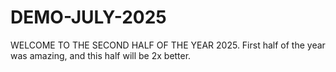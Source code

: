 # DEMO-JULY-2025
WELCOME TO THE SECOND HALF OF THE YEAR 2025.
First half of the year was amazing, and this half will be 2x better.
